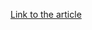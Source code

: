 [Link to the article](https://cybersecuritynews.com/gamaredon-hacker-group-using-weaponize-lnk-files/)

